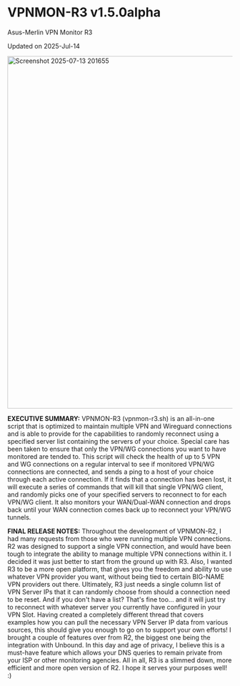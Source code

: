 # VPNMON-R3 v1.5.0alpha
Asus-Merlin VPN Monitor R3

Updated on 2025-Jul-14

<img width="1009" height="789" alt="Screenshot 2025-07-13 201655" src="https://github.com/user-attachments/assets/0615348c-59d4-421a-8105-ebea453bfaaf" />

**EXECUTIVE SUMMARY:** VPNMON-R3 (vpnmon-r3.sh) is an all-in-one script that is optimized to maintain multiple VPN and Wireguard connections and is able to provide for the capabilities to randomly reconnect using a specified server list containing the servers of your choice. Special care has been taken to ensure that only the VPN/WG connections you want to have monitored are tended to. This script will check the health of up to 5 VPN and WG connections on a regular interval to see if monitored VPN/WG connections are connected, and sends a ping to a host of your choice through each active connection. If it finds that a connection has been lost, it will execute a series of commands that will kill that single VPN/WG client, and randomly picks one of your specified servers to reconnect to for each VPN/WG client. It also monitors your WAN/Dual-WAN connection and drops back until your WAN connection comes back up to reconnect your VPN/WG tunnels.

**FINAL RELEASE NOTES:** Throughout the development of VPNMON-R2, I had many requests from those who were running multiple VPN connections. R2 was designed to support a single VPN connection, and would have been tough to integrate the ability to manage multiple VPN connections within it. I decided it was just better to start from the ground up with R3. Also, I wanted R3 to be a more open platform, that gives you the freedom and ability to use whatever VPN provider you want, without being tied to certain BIG-NAME VPN providers out there. Ultimately, R3 just needs a single column list of VPN Server IPs that it can randomly choose from should a connection need to be reset. And if you don't have a list? That's fine too... and it will just try to reconnect with whatever server you currently have configured in your VPN Slot. Having created a completely different thread that covers examples how you can pull the necessary VPN Server IP data from various sources, this should give you enough to go on to support your own efforts! I brought a couple of features over from R2, the biggest one being the integration with Unbound. In this day and age of privacy, I believe this is a must-have feature which allows your DNS queries to remain private from your ISP or other monitoring agencies. All in all, R3 is a slimmed down, more efficient and more open version of R2. I hope it serves your purposes well! :)
